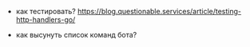 - как тестировать?
https://blog.questionable.services/article/testing-http-handlers-go/

- как высунуть список команд бота?
